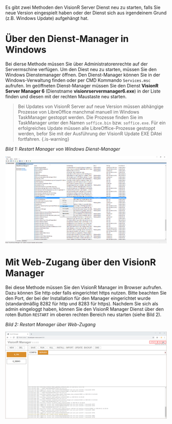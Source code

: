<!-- TITLE: VisionR Manager neu starten -->
<!-- SUBTITLE: Neu starten des VisionR Server Dienstes über den Manager -->

Es gibt zwei Methoden den VisionR Server Dienst neu zu starten, falls Sie neue Version eingespielt haben oder der Dienst sich aus irgendeinem Grund (z.B. Windows Update) aufgehängt hat.
# Über den Dienst-Manager in Windows
Bei dierse Methode müssen Sie über Administratorenrechte auf der Servermschine verfügen. Um den Diest neu zu starten, müssen Sie den Windows Dienstemanager öffnen. Den Dienst-Manager können Sie in der Windows-Verwaltung finden oder per CMD Kommando `Services.msc` aufrufen. Im geöffneten Dienst-Manager müssen Sie den Dienst **VisionR Server Manager 6** (Dienstname **visionrservermanager6.exe**) in der Liste finden und diesen mit der rechten Maustaste neu starten.

> Bei Updates von VisionR Server auf neue Version müssen abhängige Prozesse von LibreOffice manchmal manuell im Windows TaskManager gestoppt werden.
> Die Prozesse finden Sie im TaskManager unter den Namen `soffice.bin` bzw. `soffice.exe`.
> Für ein erfolgreiches Update müssen alle LibreOffice-Prozesse gestoppt werden, befor Sie mit der Ausführung der VisionR Update EXE DAtei fortfahren.
{.is-warning}

*Bild 1: Restart Manager von Windows Dienst-Manager*

![Manager Restart Windows](/uploads/manager/manager-restart-windows.jpg "Manager Restart Windows")

# Mit Web-Zugang über den VisionR Manager
Bei diese Methode müssen Sie den VisionR Manager im Browser aufrufen. Dazu können Sie http oder falls eingerichtet https nutzen. Bitte beachten Sie den Port, der bei der Installation für den Manager eingerichtet wurde (standardmäßig 8282 für http und 8283 für https).
Nachdem Sie sich als admin eingeloggt haben, können Sie den VisionR Manager Dienst über den roten Button `RESTART` im oberen rechten Bereich neu starten (siehe Bild 2).

*Bild 2: Restart Manager über Web-Zugang*

![Manager Restart](/uploads/manager/manager-restart.jpg "Manager Restart")
